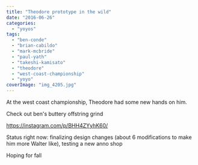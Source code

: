 ```yaml
---
title: "Theodore prototype in the wild"
date: "2016-06-26"
categories: 
  - "yoyos"
tags: 
  - "ben-conde"
  - "brian-cabildo"
  - "mark-mcbride"
  - "paul-yath"
  - "takeshi-kamisato"
  - "theodore"
  - "west-coast-championship"
  - "yoyo"
coverImage: "img_4205.jpg"
---
```


At the west coast championship, Theodore had some new hands on him.

Check out ben's buttery offstring grind

https://instagram.com/p/BHH4ZYyhK60/

Status right now: finalizing design changes (about 6 modifications to make him more Walter like), testing a new anno shop

Hoping for fall
